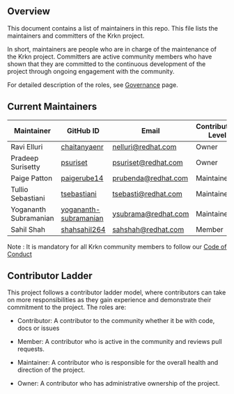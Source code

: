 ## Overview

This document contains a list of maintainers in this repo.
This file lists the maintainers and committers of the Krkn project.

In short, maintainers are people who are in charge of the maintenance of the Krkn project. Committers are active community members who have shown that they are committed to the continuous development of the project through ongoing engagement with the community.

For detailed description of the roles, see [Governance](./GOVERNANCE.md) page.

## Current Maintainers

| Maintainer          | GitHub ID                                                 | Email                   | Contribution Level     | 
|---------------------| --------------------------------------------------------- | ----------------------- | ---------------------- | 
| Ravi Elluri         | [chaitanyaenr](https://github.com/chaitanyaenr)           | nelluri@redhat.com      | Owner | 
| Pradeep Surisetty   | [psuriset](https://github.com/psuriset)                   | psuriset@redhat.com     | Owner | 
| Paige Patton     | [paigerube14](https://github.com/paigerube14)                | prubenda@redhat.com     | Maintainer | 
| Tullio Sebastiani   | [tsebastiani](https://github.com/tsebastiani)             | tsebasti@redhat.com     | Maintainer | 
| Yogananth Subramanian  | [yogananth-subramanian](https://github.com/yogananth-subramanian)             | ysubrama@redhat.com     |Maintainer | 
| Sahil Shah  | [shahsahil264](https://github.com/shahsahil264)                   | sahshah@redhat.com   |  Member | 


Note : It is mandatory for all Krkn community members to follow our [Code of Conduct](./CODE_OF_CONDUCT.md)


## Contributor Ladder
This project follows a contributor ladder model, where contributors can take on more responsibilities as they gain experience and demonstrate their commitment to the project. 
The roles are:
* Contributor: A contributor to the community whether it be with code, docs or issues

* Member: A contributor who is active in the community and reviews pull requests.

* Maintainer: A contributor who is responsible for the overall health and direction of the project.

* Owner: A contributor who has administrative ownership of the project.
